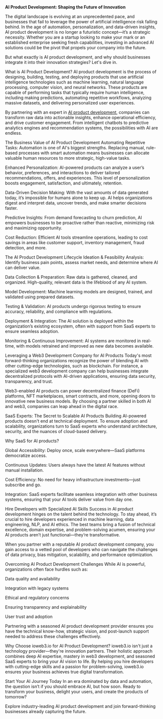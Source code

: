 **AI Product Development: Shaping the Future of Innovation**

The digital landscape is evolving at an unprecedented pace, and businesses that fail to leverage the power of artificial intelligence risk falling behind. In the age of automation, personalization, and data-driven insights, AI product development is no longer a futuristic concept—it’s a strategic necessity. Whether you are a startup looking to make your mark or an established enterprise seeking fresh capabilities, investing in advanced AI solutions could be the pivot that propels your company into the future.

But what exactly is AI product development, and why should businesses integrate it into their innovation strategies? Let's dive in.

What is AI Product Development?
AI product development is the process of designing, building, testing, and deploying products that use artificial intelligence technologies such as machine learning, natural language processing, computer vision, and neural networks. These products are capable of performing tasks that typically require human intelligence, including making predictions, automating repetitive workflows, analyzing massive datasets, and delivering personalized user experiences.

By partnering with an expert in [AI product development]([url](https://ioweb3.io/)), companies can transform raw data into actionable insights, enhance operational efficiency, and drive customer engagement. From intelligent chatbots to predictive analytics engines and recommendation systems, the possibilities with AI are endless.

The Business Value of AI Product Development
Automating Repetitive Tasks:
Automation is one of AI's biggest strengths. Replacing manual, rule-based processes with smart automation means businesses can allocate valuable human resources to more strategic, high-value tasks.

Enhanced Personalization:
AI-powered products can analyze a user’s behavior, preferences, and interactions to deliver tailored recommendations, offers, and experiences. This level of personalization boosts engagement, satisfaction, and ultimately, retention.

Data-Driven Decision Making:
With the vast amounts of data generated today, it’s impossible for humans alone to keep up. AI helps organizations digest and interpret data, uncover trends, and make smarter decisions faster.

Predictive Insights:
From demand forecasting to churn prediction, AI empowers businesses to be proactive rather than reactive, minimizing risk and maximizing opportunity.

Cost Reduction:
Efficient AI tools streamline operations, leading to cost savings in areas like customer support, inventory management, fraud detection, and more.

The AI Product Development Lifecycle
Ideation & Feasibility Analysis:
Identify business pain points, assess market needs, and determine where AI can deliver value.

Data Collection & Preparation:
Raw data is gathered, cleaned, and organized. High-quality, relevant data is the lifeblood of any AI system.

Model Development:
Machine learning models are designed, trained, and validated using prepared datasets.

Testing & Validation:
AI products undergo rigorous testing to ensure accuracy, reliability, and compliance with regulations.

Deployment & Integration:
The AI solution is deployed within the organization’s existing ecosystem, often with support from SaaS experts to ensure seamless adoption.

Monitoring & Continuous Improvement:
AI systems are monitored in real-time, with models retrained and improved as new data becomes available.

Leveraging a Web3 Development Company for AI Products
Today's most forward-thinking organizations recognize the power of blending AI with other cutting-edge technologies, such as blockchain. For instance, a specialized web3 development company can help businesses integrate decentralized protocols with AI-driven applications, ensuring data security, transparency, and trust.

Web3-enabled AI products can power decentralized finance (DeFi) platforms, NFT marketplaces, smart contracts, and more, opening doors to innovative new business models. By choosing a partner skilled in both AI and web3, companies can leap ahead in the digital race.

SaaS Experts: The Secret to Scalable AI Products
Building AI-powered products doesn't end at technical deployment. To ensure adoption and scalability, organizations turn to SaaS experts who understand architecture, security, and the nuances of cloud-based delivery.

Why SaaS for AI products?

Global Accessibility: Deploy once, scale everywhere—SaaS platforms democratize access.

Continuous Updates: Users always have the latest AI features without manual installation.

Cost Efficiency: No need for heavy infrastructure investments—just subscribe and go.

Integration: SaaS experts facilitate seamless integration with other business systems, ensuring that your AI tools deliver value from day one.

Hire Developers with Specialized AI Skills
Success in AI product development hinges on the talent behind the technology. To stay ahead, it’s crucial to hire developers experienced in machine learning, data engineering, NLP, and AI ethics. The best teams bring a fusion of technical excellence, domain expertise, and problem-solving acumen, ensuring your AI products aren’t just functional—they’re transformative.

When you partner with a reputable AI product development company, you gain access to a vetted pool of developers who can navigate the challenges of data privacy, bias mitigation, scalability, and performance optimization.

Overcoming AI Product Development Challenges
While AI is powerful, organizations often face hurdles such as:

Data quality and availability

Integration with legacy systems

Ethical and regulatory concerns

Ensuring transparency and explainability

User trust and adoption

Partnering with a seasoned AI product development provider ensures you have the technical know-how, strategic vision, and post-launch support needed to address these challenges effectively.

Why Choose ioweb3.io for AI Product Development?
ioweb3.io isn't just a technology provider—they're innovation partners. Their holistic approach combines deep AI expertise, mastery in web3 development, and seasoned SaaS experts to bring your AI vision to life. By helping you hire developers with cutting-edge skills and a passion for problem-solving, ioweb3.io ensures your business achieves true digital transformation.

Start Your AI Journey Today
In an era dominated by data and automation, the question isn’t if you should embrace AI, but how soon. Ready to transform your business, delight your users, and create the products of tomorrow?

Explore industry-leading AI product development and join forward-thinking businesses already capturing the future.

